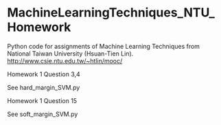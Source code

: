 # MachineLearningTechniques_NTU_Homework

Python code for assignments of Machine Learning Techniques from National Taiwan University (Hsuan-Tien Lin).
http://www.csie.ntu.edu.tw/~htlin/mooc/

Homework 1 Question 3,4

See hard_margin_SVM.py

Homework 1 Question 15

See soft_margin_SVM.py